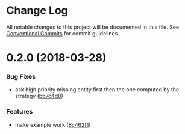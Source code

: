 # Change Log

All notable changes to this project will be documented in this file.
See [Conventional Commits](https://conventionalcommits.org) for commit guidelines.

<a name="0.2.0"></a>
# 0.2.0 (2018-03-28)


### Bug Fixes

* ask high priority missing entity first then the one computed by the strategy ([bb7c4d8](https://github.com/Botfuel/botfuel-facetedsearch/commit/bb7c4d8))


### Features

* make example work ([8c462f1](https://github.com/Botfuel/botfuel-facetedsearch/commit/8c462f1))
